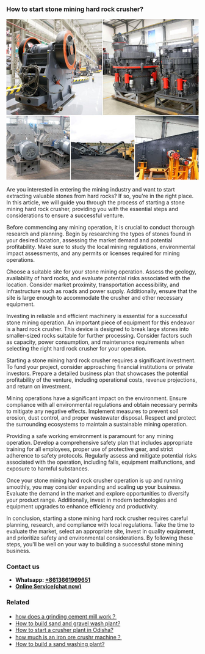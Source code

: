 <h3>How to start stone mining hard rock crusher?</h3><img src='1701746038.jpg' alt=''><p>Are you interested in entering the mining industry and want to start extracting valuable stones from hard rocks? If so, you're in the right place. In this article, we will guide you through the process of starting a stone mining hard rock crusher, providing you with the essential steps and considerations to ensure a successful venture.</p><p>Before commencing any mining operation, it is crucial to conduct thorough research and planning. Begin by researching the types of stones found in your desired location, assessing the market demand and potential profitability. Make sure to study the local mining regulations, environmental impact assessments, and any permits or licenses required for mining operations.</p><p>Choose a suitable site for your stone mining operation. Assess the geology, availability of hard rocks, and evaluate potential risks associated with the location. Consider market proximity, transportation accessibility, and infrastructure such as roads and power supply. Additionally, ensure that the site is large enough to accommodate the crusher and other necessary equipment.</p><p>Investing in reliable and efficient machinery is essential for a successful stone mining operation. An important piece of equipment for this endeavor is a hard rock crusher. This device is designed to break large stones into smaller-sized rocks suitable for further processing. Consider factors such as capacity, power consumption, and maintenance requirements when selecting the right hard rock crusher for your operation.</p><p>Starting a stone mining hard rock crusher requires a significant investment. To fund your project, consider approaching financial institutions or private investors. Prepare a detailed business plan that showcases the potential profitability of the venture, including operational costs, revenue projections, and return on investment.</p><p>Mining operations have a significant impact on the environment. Ensure compliance with all environmental regulations and obtain necessary permits to mitigate any negative effects. Implement measures to prevent soil erosion, dust control, and proper wastewater disposal. Respect and protect the surrounding ecosystems to maintain a sustainable mining operation.</p><p>Providing a safe working environment is paramount for any mining operation. Develop a comprehensive safety plan that includes appropriate training for all employees, proper use of protective gear, and strict adherence to safety protocols. Regularly assess and mitigate potential risks associated with the operation, including falls, equipment malfunctions, and exposure to harmful substances.</p><p>Once your stone mining hard rock crusher operation is up and running smoothly, you may consider expanding and scaling up your business. Evaluate the demand in the market and explore opportunities to diversify your product range. Additionally, invest in modern technologies and equipment upgrades to enhance efficiency and productivity.</p><p>In conclusion, starting a stone mining hard rock crusher requires careful planning, research, and compliance with local regulations. Take the time to evaluate the market, select an appropriate site, invest in quality equipment, and prioritize safety and environmental considerations. By following these steps, you'll be well on your way to building a successful stone mining business.</p><h3>Contact us</h3><ul><li><strong>Whatsapp:&nbsp;<a href="https://wa.me/8613661969651">+8613661969651</a></strong></li><li><a href="https://swt.shibang-china.com/?git&amp;zhl&amp;How to start stone mining hard rock crusher"><strong>Online Service(chat now)</strong></a></li></ul><h3>Related</h3><ul><li><a href='how does a grinding cement mill work？.md'>how does a grinding cement mill work？</a></li><li><a href='How to build sand and gravel wash plant.md'>How to build sand and gravel wash plant?</a></li><li><a href='How to start a crusher plant in Odisha.md'>How to start a crusher plant in Odisha?</a></li><li><a href='how much is an iron ore crushr machine？.md'>how much is an iron ore crushr machine？</a></li><li><a href='How to build a sand washing plant.md'>How to build a sand washing plant?</a></li></ul>